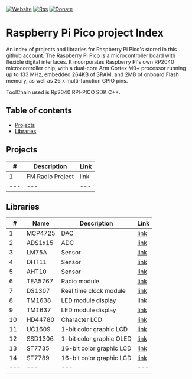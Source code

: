 [![Website](https://img.shields.io/badge/Website-Link-blue.svg)](https://gavinlyonsrepo.github.io/)  [![Rss](https://img.shields.io/badge/Subscribe-RSS-yellow.svg)](https://gavinlyonsrepo.github.io//feed.xml)  [![Donate](https://img.shields.io/badge/Donate-PayPal-green.svg)](https://www.paypal.com/paypalme/whitelight976)

# Raspberry Pi Pico project Index

An index of projects and libraries for Raspberry Pi Pico's stored in this
github account. The Raspberry Pi Pico is a microcontroller board with flexible digital interfaces. 
It incorporates Raspberry Pi's own RP2040 microcontroller chip, with a dual-core 
Arm Cortex M0+ processor running up to 133 MHz, embedded 264KB of SRAM, and 2MB of onboard 
Flash memory, as well as 26 x multi-function GPIO pins.

ToolChain used is Rp2040 RPI-PICO SDK C++.

## Table of contents

  * [Projects](#projects)
  * [Libraries](#libraries)
  
## Projects

| # |  Description | Link  | 
| -------------- | -------------- | -------- | 
|1 |  FM Radio Project | [link](https://github.com/gavinlyonsrepo/FM_Radio_PICO) | 
| ---  | ---  | ---  | 

## Libraries

| # |  Name  | Description  | Link |
| --------------  | -------- | ----------- |  ----------- | 
|1 |MCP4725|DAC | [link](https://github.com/gavinlyonsrepo/MCP4725_PICO)| 
|2 |ADS1x15|ADC | [link](https://github.com/gavinlyonsrepo/ADS1x15_PICO)|
|3 |LM75A|Sensor | [link](https://github.com/gavinlyonsrepo/LM75A_PICO)|
|4 |DHT11|Sensor | [link](https://github.com/gavinlyonsrepo/DHT11_PICO)|
|5 |AHT10|Sensor | [link](https://github.com/gavinlyonsrepo/AHTXX_PICO)|
|6 |TEA5767|Radio module| [link](https://github.com/gavinlyonsrepo/TEA5767_PICO)| 
|7 |DS1307|Real time clock module | [link](https://github.com/gavinlyonsrepo/DS1307_PICO)|
|8 |TM1638|LED module display | [link](https://github.com/gavinlyonsrepo/TM1638plus_PICO)|
|9 |TM1637|LED module display | [link](https://github.com/gavinlyonsrepo/TM1637_PICO)|
|10 |HD44780|Character LCD | [link](https://github.com/gavinlyonsrepo/HD44780_LCD_PCF8574_PICO) | 
|11 |UC1609|1-bit color graphic LCD| [link](https://github.com/gavinlyonsrepo/ERM19264_UC1609_PICO)|
|12 |SSD1306|1-bit color graphic OLED | [link](https://github.com/gavinlyonsrepo/SSD1306_OLED_PICO)|
|13|ST7735|16-bit color graphic LCD | [link](https://github.com/gavinlyonsrepo/ST7735_TFT_PICO)| 
|14|ST7789|16-bit color graphic LCD | [link](https://github.com/gavinlyonsrepo/ST7789_TFT_PICO)| 
| ---  | ---  | ---  | ---  |

